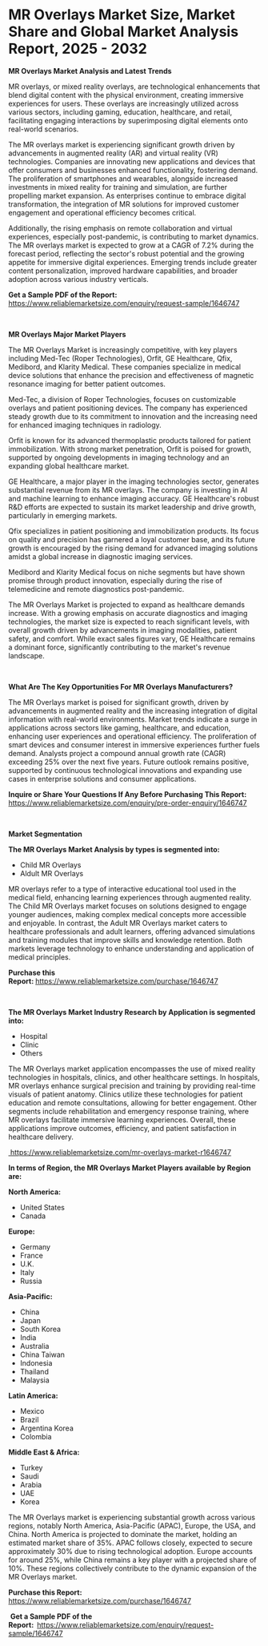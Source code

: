 <p><h1>MR Overlays Market Size, Market Share and Global Market Analysis Report, 2025 - 2032</h1></p><p><strong>MR Overlays Market Analysis and Latest Trends</strong></p>
<p><p>MR overlays, or mixed reality overlays, are technological enhancements that blend digital content with the physical environment, creating immersive experiences for users. These overlays are increasingly utilized across various sectors, including gaming, education, healthcare, and retail, facilitating engaging interactions by superimposing digital elements onto real-world scenarios.</p><p>The MR overlays market is experiencing significant growth driven by advancements in augmented reality (AR) and virtual reality (VR) technologies. Companies are innovating new applications and devices that offer consumers and businesses enhanced functionality, fostering demand. The proliferation of smartphones and wearables, alongside increased investments in mixed reality for training and simulation, are further propelling market expansion. As enterprises continue to embrace digital transformation, the integration of MR solutions for improved customer engagement and operational efficiency becomes critical.</p><p>Additionally, the rising emphasis on remote collaboration and virtual experiences, especially post-pandemic, is contributing to market dynamics. The MR overlays market is expected to grow at a CAGR of 7.2% during the forecast period, reflecting the sector's robust potential and the growing appetite for immersive digital experiences. Emerging trends include greater content personalization, improved hardware capabilities, and broader adoption across various industry verticals.</p></p>
<p><strong>Get a Sample PDF of the Report:&nbsp;</strong> <a href="https://www.reliablemarketsize.com/enquiry/request-sample/1646747?utm_campaign=2637&utm_medium=2&utm_source=Github&utm_content=ia&utm_term=13042025&utm_id=mr-overlays">https://www.reliablemarketsize.com/enquiry/request-sample/1646747</a></p>
<p>&nbsp;</p>
<p><strong>MR Overlays Major Market Players</strong></p>
<p><p>The MR Overlays Market is increasingly competitive, with key players including Med-Tec (Roper Technologies), Orfit, GE Healthcare, Qfix, Medibord, and Klarity Medical. These companies specialize in medical device solutions that enhance the precision and effectiveness of magnetic resonance imaging for better patient outcomes.</p><p>Med-Tec, a division of Roper Technologies, focuses on customizable overlays and patient positioning devices. The company has experienced steady growth due to its commitment to innovation and the increasing need for enhanced imaging techniques in radiology.</p><p>Orfit is known for its advanced thermoplastic products tailored for patient immobilization. With strong market penetration, Orfit is poised for growth, supported by ongoing developments in imaging technology and an expanding global healthcare market.</p><p>GE Healthcare, a major player in the imaging technologies sector, generates substantial revenue from its MR overlays. The company is investing in AI and machine learning to enhance imaging accuracy. GE Healthcare's robust R&D efforts are expected to sustain its market leadership and drive growth, particularly in emerging markets.</p><p>Qfix specializes in patient positioning and immobilization products. Its focus on quality and precision has garnered a loyal customer base, and its future growth is encouraged by the rising demand for advanced imaging solutions amidst a global increase in diagnostic imaging services.</p><p>Medibord and Klarity Medical focus on niche segments but have shown promise through product innovation, especially during the rise of telemedicine and remote diagnostics post-pandemic.</p><p>The MR Overlays Market is projected to expand as healthcare demands increase. With a growing emphasis on accurate diagnostics and imaging technologies, the market size is expected to reach significant levels, with overall growth driven by advancements in imaging modalities, patient safety, and comfort. While exact sales figures vary, GE Healthcare remains a dominant force, significantly contributing to the market's revenue landscape.</p></p>
<p>&nbsp;</p>
<p><strong>What Are The Key Opportunities For MR Overlays Manufacturers?</strong></p>
<p><p>The MR Overlays market is poised for significant growth, driven by advancements in augmented reality and the increasing integration of digital information with real-world environments. Market trends indicate a surge in applications across sectors like gaming, healthcare, and education, enhancing user experiences and operational efficiency. The proliferation of smart devices and consumer interest in immersive experiences further fuels demand. Analysts project a compound annual growth rate (CAGR) exceeding 25% over the next five years. Future outlook remains positive, supported by continuous technological innovations and expanding use cases in enterprise solutions and consumer applications.</p></p>
<p><strong>Inquire or Share Your Questions If Any Before Purchasing This Report:</strong> <a href="https://www.reliablemarketsize.com/enquiry/pre-order-enquiry/1646747?utm_campaign=2637&utm_medium=2&utm_source=Github&utm_content=ia&utm_term=13042025&utm_id=mr-overlays">https://www.reliablemarketsize.com/enquiry/pre-order-enquiry/1646747</a></p>
<p>&nbsp;</p>
<p><strong>Market Segmentation</strong></p>
<p><strong>The MR Overlays Market Analysis by types is segmented into:</strong></p>
<p><ul><li>Child MR Overlays</li><li>Aldult MR Overlays</li></ul></p>
<p><p>MR overlays refer to a type of interactive educational tool used in the medical field, enhancing learning experiences through augmented reality. The Child MR Overlays market focuses on solutions designed to engage younger audiences, making complex medical concepts more accessible and enjoyable. In contrast, the Adult MR Overlays market caters to healthcare professionals and adult learners, offering advanced simulations and training modules that improve skills and knowledge retention. Both markets leverage technology to enhance understanding and application of medical principles.</p></p>
<p><strong>Purchase this Report:&nbsp;</strong><a href="https://www.reliablemarketsize.com/purchase/1646747?utm_campaign=2637&utm_medium=2&utm_source=Github&utm_content=ia&utm_term=13042025&utm_id=mr-overlays">https://www.reliablemarketsize.com/purchase/1646747</a></p>
<p>&nbsp;</p>
<p><strong>The MR Overlays Market Industry Research by Application is segmented into:</strong></p>
<p><ul><li>Hospital</li><li>Clinic</li><li>Others</li></ul></p>
<p><p>The MR Overlays market application encompasses the use of mixed reality technologies in hospitals, clinics, and other healthcare settings. In hospitals, MR overlays enhance surgical precision and training by providing real-time visuals of patient anatomy. Clinics utilize these technologies for patient education and remote consultations, allowing for better engagement. Other segments include rehabilitation and emergency response training, where MR overlays facilitate immersive learning experiences. Overall, these applications improve outcomes, efficiency, and patient satisfaction in healthcare delivery.</p></p>
<p><a href="https://www.reliablemarketsize.com/mr-overlays-market-r1646747?utm_campaign=2637&utm_medium=2&utm_source=Github&utm_content=ia&utm_term=13042025&utm_id=mr-overlays">&nbsp;https://www.reliablemarketsize.com/mr-overlays-market-r1646747</a></p>
<p><strong>In terms of Region, the MR Overlays Market Players available by Region are:</strong></p>
<p>
    <p> <strong> North America: </strong>
        <ul>
            <li>United States</li>
            <li>Canada</li>
        </ul>
        </p> 
    <p> <strong> Europe: </strong>
        <ul>
            <li>Germany</li>
            <li>France</li>
            <li>U.K.</li>
            <li>Italy</li>
            <li>Russia</li>
        </ul>
        </p> 
    <p> <strong> Asia-Pacific: </strong>
        <ul>
            <li>China</li>
            <li>Japan</li>
            <li>South Korea</li>
            <li>India</li>
            <li>Australia</li>
            <li>China Taiwan</li>
            <li>Indonesia</li>
            <li>Thailand</li>
            <li>Malaysia</li>
        </ul>
        </p> 
    <p> <strong> Latin America: </strong>
        <ul>
            <li>Mexico</li>
            <li>Brazil</li>
            <li>Argentina Korea</li>
            <li>Colombia</li>
        </ul>
        </p> 
    <p> <strong> Middle East & Africa: </strong>
        <ul>
            <li>Turkey</li>
            <li>Saudi</li>
            <li>Arabia</li>
            <li>UAE</li>
            <li>Korea</li>
        </ul>
    </p>
    </p>
<p><p>The MR Overlays market is experiencing substantial growth across various regions, notably North America, Asia-Pacific (APAC), Europe, the USA, and China. North America is projected to dominate the market, holding an estimated market share of 35%. APAC follows closely, expected to secure approximately 30% due to rising technological adoption. Europe accounts for around 25%, while China remains a key player with a projected share of 10%. These regions collectively contribute to the dynamic expansion of the MR Overlays market.</p></p>
<p><strong>Purchase this Report: </strong><a href="https://www.reliablemarketsize.com/purchase/1646747?utm_campaign=2637&utm_medium=2&utm_source=Github&utm_content=ia&utm_term=13042025&utm_id=mr-overlays">https://www.reliablemarketsize.com/purchase/1646747</a></p>
<p>&nbsp;<strong>Get a Sample PDF of the Report:&nbsp;&nbsp;</strong><a href="https://www.reliablemarketsize.com/enquiry/request-sample/1646747?utm_campaign=2637&utm_medium=2&utm_source=Github&utm_content=ia&utm_term=13042025&utm_id=mr-overlays">https://www.reliablemarketsize.com/enquiry/request-sample/1646747</a></p>
<p><strong></strong></p>
<p><p></p><p></p><p></p></p>
